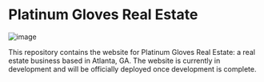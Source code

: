 # Platinum Gloves Real Estate
 
![image](https://user-images.githubusercontent.com/88569965/226053416-db5ce495-a73b-4cb4-9cd6-ec3b50e90ebb.png)

This repository contains the website for Platinum Gloves Real Estate: a real estate business based in Atlanta, GA. The website is currently in development and will be officially deployed once development is complete. 

